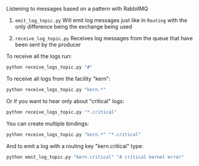 Listening to messages based on a pattern with RabbitMQ

1. `emit_log_topic.py`
    Will emit log messages just like in `Routing` with the only difference being the exchange being used
    
2. `receive_log_topic.py`
    Receives log messages from the queue that have been sent by the producer
 
To receive all the logs run:
```bash
python receive_logs_topic.py "#"
```
To receive all logs from the facility "kern":
```bash
python receive_logs_topic.py "kern.*"
```
Or if you want to hear only about "critical" logs:
```bash
python receive_logs_topic.py "*.critical"
```
You can create multiple bindings:
```bash
python receive_logs_topic.py "kern.*" "*.critical"
```
And to emit a log with a routing key "kern.critical" type:
```bash
python emit_log_topic.py "kern.critical" "A critical kernel error"
```
